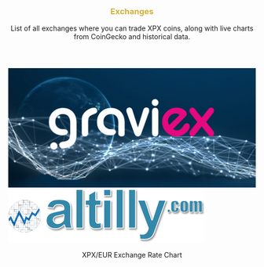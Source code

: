 <div id="exchanges" />

<div class="index-features" data-scroll style="margin: 80px auto 0; max-width: 1400px;">
  <section class="container">
    <div class="row">
      <div class="col-12 center">
        <header>
          <h3 style="color: #D4AF37">Exchanges</h3>
          <p>List of all exchanges where you can trade XPX coins, along with live charts from CoinGecko and historical data.</p>
        </header>
      </div>
    </div>
    <div class="row">
      <div class="container nspArt">
        <div class="row">
          <div class="col-sm nspInvestmentLevelsBox nevenInvestmentLevelsTextV">
            <a href="https://www.graviex.net/markets/xpxbtc"><img alt="Graviex" title="Graviex" class="nspImageExchanges" src="images/listingServices/graviex_new.jpg" /></a>
          </div>
          <div class="col-sm nspInvestmentLevelsBox nevenInvestmentLevelsTextV">
            <a href="https://www.altilly.com/market/XPX_BTC"><img alt="Altilly" title="Altilly" class="nspImageExchanges" src="images/listingServices/altilly-sm.png" /></a>
          </div>
        </div>
      </div>
    </div>
    <div class="row">
      <div class="col-12 center">
        <header>
          <p>XPX/EUR Exchange Rate Chart</p>
        </header>
      </div>
      <div class="col-12 center">
          <coingecko-coin-compare-chart-widget  coin-ids="ripaex" currency="eur" locale="en"></coingecko-coin-compare-chart-widget>
      </div>
    </div>
  </section>
</div>